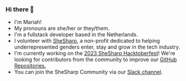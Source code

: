 ### Hi there 👋
- I'm Mariah! 
- My pronouns are she/her or they/them.
- I'm a fullstack developer based in the Netherlands.
- I volunteer with [SheSharp](https://www.shesharp.co), a non-profit dedicated to helping underrepresented genders enter, stay and grow in the tech industry.
- I'm currently working on the [2023 SheSharp Hacktoberfest](https://www.shesharp.co/hacktoberfest)! We're looking for contributors from the community to improve our [GitHub Repositories.](https://github.com/shesharpnl)
- You can join the SheSharp Community via our [Slack channel](https://www.shesharp.co/slack).

<!--
**mariahlaqua/mariahlaqua** is a ✨ _special_ ✨ repository because its `README.md` (this file) appears on your GitHub profile.

Here are some ideas to get you started:

- 🔭 I’m currently working on ...
- 🌱 I’m currently learning ...
- 👯 I’m looking to collaborate on ...
- 🤔 I’m looking for help with ...
- 💬 Ask me about ...
- 📫 How to reach me: ...
- 😄 Pronouns: ...
- ⚡ Fun fact: ...
-->
